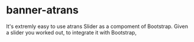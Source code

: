 # banner-atrans
It's extremly easy to use atrans Slider as a compoment of Bootstrap. Given a slider you worked out, to integrate it with Bootstrap,


